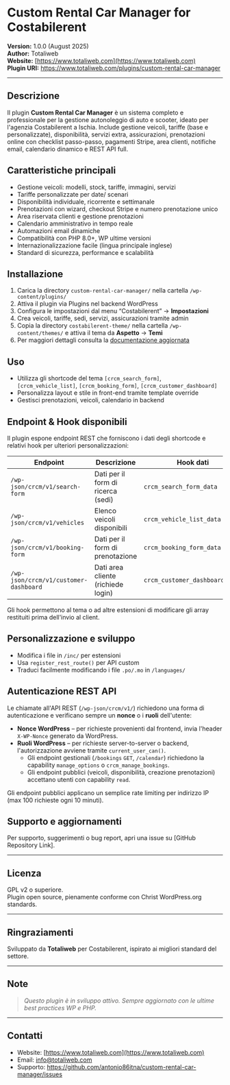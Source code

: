 # Custom Rental Car Manager for Costabilerent

**Version:** 1.0.0 (August 2025)  
**Author:** Totaliweb  
**Website:** [https://www.totaliweb.com](https://www.totaliweb.com)  
**Plugin URI:** https://www.totaliweb.com/plugins/custom-rental-car-manager

---

## Descrizione

Il plugin **Custom Rental Car Manager** è un sistema completo e professionale per la gestione autonoleggio di auto e scooter, ideato per l'agenzia Costabilerent a Ischia. Include gestione veicoli, tariffe (base e personalizzate), disponibilità, servizi extra, assicurazioni, prenotazioni online con checklist passo-passo, pagamenti Stripe, area clienti, notifiche email, calendario dinamico e REST API full.

## Caratteristiche principali

- Gestione veicoli: modelli, stock, tariffe, immagini, servizi
- Tariffe personalizzate per date/ scenari
- Disponibilità individuale, ricorrente e settimanale
- Prenotazioni con wizard, checkout Stripe e numero prenotazione unico
- Area riservata clienti e gestione prenotazioni
- Calendario amministrativo in tempo reale
- Automazioni email dinamiche
- Compatibilità con PHP 8.0+, WP ultime versioni
- Internazionalizzazione facile (lingua principale inglese)
- Standard di sicurezza, performance e scalabilità

## Installazione

1. Carica la directory `custom-rental-car-manager/` nella cartella `/wp-content/plugins/`
2. Attiva il plugin via Plugins nel backend WordPress
3. Configura le impostazioni dal menu “Costabilerent” → **Impostazioni**
4. Crea veicoli, tariffe, sedi, servizi, assicurazioni tramite admin
5. Copia la directory `costabilerent-theme/` nella cartella `/wp-content/themes/` e attiva il tema da **Aspetto** → **Temi**
6. Per maggiori dettagli consulta la [documentazione aggiornata](https://www.totaliweb.com/docs/custom-rental-car-manager)

## Uso

- Utilizza gli shortcode del tema `[crcm_search_form]`, `[crcm_vehicle_list]`, `[crcm_booking_form]`, `[crcm_customer_dashboard]`
- Personalizza layout e stile in front-end tramite template override
- Gestisci prenotazioni, veicoli, calendario in backend

## Endpoint & Hook disponibili

Il plugin espone endpoint REST che forniscono i dati degli shortcode e relativi hook per ulteriori personalizzazioni:

| Endpoint | Descrizione | Hook dati |
| --- | --- | --- |
| `/wp-json/crcm/v1/search-form` | Dati per il form di ricerca (sedi) | `crcm_search_form_data` |
| `/wp-json/crcm/v1/vehicles` | Elenco veicoli disponibili | `crcm_vehicle_list_data` |
| `/wp-json/crcm/v1/booking-form` | Dati per il form di prenotazione | `crcm_booking_form_data` |
| `/wp-json/crcm/v1/customer-dashboard` | Dati area cliente (richiede login) | `crcm_customer_dashboard_data` |

Gli hook permettono al tema o ad altre estensioni di modificare gli array restituiti prima dell'invio al client.

## Personalizzazione e sviluppo

- Modifica i file in `/inc/` per estensioni
- Usa `register_rest_route()` per API custom
- Traduci facilmente modificando i file `.po/.mo` in `/languages/`

## Autenticazione REST API

Le chiamate all'API REST (`/wp-json/crcm/v1/`) richiedono una forma di autenticazione e verificano sempre un **nonce** o i **ruoli** dell'utente:

- **Nonce WordPress** – per richieste provenienti dal frontend, invia l'header `X-WP-Nonce` generato da WordPress.
- **Ruoli WordPress** – per richieste server-to-server o backend, l'autorizzazione avviene tramite `current_user_can()`.
  - Gli endpoint gestionali (`/bookings` `GET`, `/calendar`) richiedono la capability `manage_options` o `crcm_manage_bookings`.
  - Gli endpoint pubblici (veicoli, disponibilità, creazione prenotazioni) accettano utenti con capability `read`.

Gli endpoint pubblici applicano un semplice rate limiting per indirizzo IP (max 100 richieste ogni 10 minuti).

## Supporto e aggiornamenti

Per supporto, suggerimenti o bug report, apri una issue su [GitHub Repository Link].

---

## Licenza
GPL v2 o superiore.  
Plugin open source, pienamente conforme con Christ WordPress.org standards.

---

## Ringraziamenti

Sviluppato da **Totaliweb** per Costabilerent, ispirato ai migliori standard del settore.

---

## Note

> *Questo plugin è in sviluppo attivo. Sempre aggiornato con le ultime best practices WP e PHP.*

---

## Contatti

- Website: [https://www.totaliweb.com](https://www.totaliweb.com)
- Email: info@totaliweb.com
- Supporto: https://github.com/antonio86itna/custom-rental-car-manager/issues
